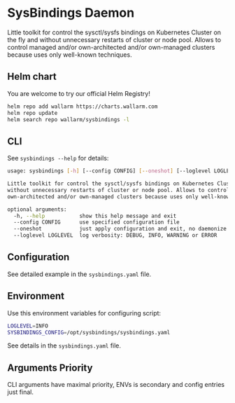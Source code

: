 # SysBindings Daemon

Little toolkit for control the sysctl/sysfs bindings on Kubernetes Cluster on the fly
and without unnecessary restarts of cluster or node pool. Allows to control managed
and/or own-architected and/or own-managed clusters because uses only well-known
techniques.

## Helm chart

You are welcome to try our official Helm Registry!

```bash
helm repo add wallarm https://charts.wallarm.com
helm repo update
helm search repo wallarm/sysbindings -l
```

## CLI

See `sysbindings --help` for details:

```bash
usage: sysbindings [-h] [--config CONFIG] [--oneshot] [--loglevel LOGLEVEL]

Little toolkit for control the sysctl/sysfs bindings on Kubernetes Cluster on the flyand
without unnecessary restarts of cluster or node pool. Allows to control managed and/or
own-architected and/or own-managed clusters because uses only well-knowntehniques.

optional arguments:
  -h, --help           show this help message and exit
  --config CONFIG      use specified configuration file
  --oneshot            just apply configuration and exit, no daemonize
  --loglevel LOGLEVEL  log verbosity: DEBUG, INFO, WARNING or ERROR
```

## Configuration

See detailed example in the `sysbindings.yaml` file.

## Environment

Use this environment variables for configuring script:

```bash
LOGLEVEL=INFO
SYSBINDINGS_CONFIG=/opt/sysbindings/sysbindings.yaml
```

See details in the `sysbindings.yaml` file.

## Arguments Priority

CLI arguments have maximal priority, ENVs is secondary and config entries
just final.
